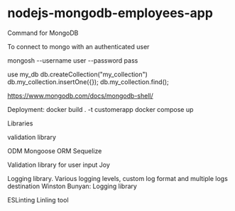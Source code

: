 # nodejs-mongodb-employees-app


Command for MongoDB

To connect to mongo with an authenticated user

mongosh --username user --password pass

use my_db
db.createCollection("my_collection")
db.my_collection.insertOne({});
db.my_collection.find();

https://www.mongodb.com/docs/mongodb-shell/


Deployment:
docker build . -t customerapp
docker compose up

Libraries

validation library


ODM
Mongoose
ORM
Sequelize

Validation library for user input
Joy

Logging library. Various logging levels, custom log format and multiple logs destination
Winston
Bunyan: Logging library

ESLinting
Linling tool
